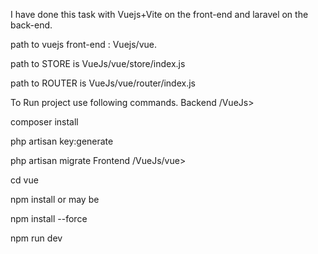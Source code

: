 I have done this task with Vuejs+Vite on the front-end and laravel on the back-end.

path to vuejs front-end : Vuejs/vue.

path to STORE is VueJs/vue/store/index.js

path to ROUTER is VueJs/vue/router/index.js

To Run project use following commands. Backend /VueJs>

composer install

php artisan key:generate

php artisan migrate Frontend /VueJs/vue>

cd vue

npm install or may be

npm install --force

npm run dev
